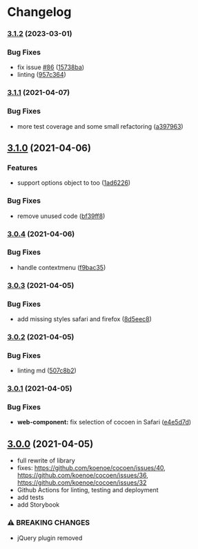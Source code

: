 # Changelog

### [3.1.2](https://www.github.com/koenoe/cocoen/compare/v3.1.1...v3.1.2) (2023-03-01)


### Bug Fixes

* fix issue [#86](https://www.github.com/koenoe/cocoen/issues/86) ([15738ba](https://www.github.com/koenoe/cocoen/commit/15738ba6e1b4c2ac13c08a8164139c70703ed8bb))
* linting ([957c364](https://www.github.com/koenoe/cocoen/commit/957c36454a8e1847b4922b32b9b01a7aed54910b))

### [3.1.1](https://www.github.com/koenoe/cocoen/compare/v3.1.0...v3.1.1) (2021-04-07)

### Bug Fixes

- more test coverage and some small refactoring ([a397963](https://www.github.com/koenoe/cocoen/commit/a39796359522a31543edbce4d974efb3d338b84c))

## [3.1.0](https://www.github.com/koenoe/cocoen/compare/v3.0.4...v3.1.0) (2021-04-06)

### Features

- support options object to too ([1ad6226](https://www.github.com/koenoe/cocoen/commit/1ad6226ef04cf7af3c8f71d3a5c7f1b898c6d403))

### Bug Fixes

- remove unused code ([bf39ff8](https://www.github.com/koenoe/cocoen/commit/bf39ff8033ea65b8a5482e82f45e8d31d1c591c5))

### [3.0.4](https://www.github.com/koenoe/cocoen/compare/v3.0.3...v3.0.4) (2021-04-06)

### Bug Fixes

- handle contextmenu ([f9bac35](https://www.github.com/koenoe/cocoen/commit/f9bac35577743aa01ed9709e2c679a1e187f46aa))

### [3.0.3](https://www.github.com/koenoe/cocoen/compare/v3.0.2...v3.0.3) (2021-04-05)

### Bug Fixes

- add missing styles safari and firefox ([8d5eec8](https://www.github.com/koenoe/cocoen/commit/8d5eec83ba968f73b636b87c4ab814451cb30b53))

### [3.0.2](https://www.github.com/koenoe/cocoen/compare/v3.0.1...v3.0.2) (2021-04-05)

### Bug Fixes

- linting md ([507c8b2](https://www.github.com/koenoe/cocoen/commit/507c8b2b57baecb121a9df31a696eebc553f4689))

### [3.0.1](https://www.github.com/koenoe/cocoen/compare/v3.0.0...v3.0.1) (2021-04-05)

### Bug Fixes

- **web-component:** fix selection of cocoen in Safari ([e4e5d7d](https://www.github.com/koenoe/cocoen/commit/e4e5d7d26c3e3ec612e7ec823f3564f78ca7c694))

## [3.0.0](https://www.github.com/koenoe/cocoen/compare/v2.0.5...v3.0.0) (2021-04-05)

- full rewrite of library
- fixes: <https://github.com/koenoe/cocoen/issues/40>, <https://github.com/koenoe/cocoen/issues/36>, <https://github.com/koenoe/cocoen/issues/32>
- Github Actions for linting, testing and deployment
- add tests
- add Storybook

### ⚠ BREAKING CHANGES

- jQuery plugin removed
